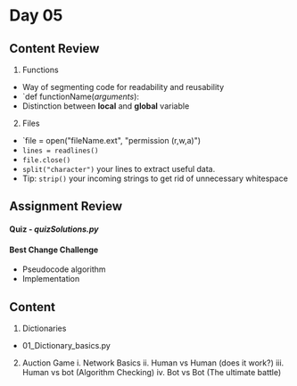 # Day 05

## Content Review

1. Functions
  - Way of segmenting code for readability and reusability
  - `def functionName(*arguments*):
  - Distinction between **local** and **global** variable
2. Files
  - `file = open("fileName.ext", "permission (r,w,a)")
  - `lines = readlines()`
  - `file.close()`
  - `split("character")` your lines to extract useful data.
  - Tip: `strip()` your incoming strings to get rid of unnecessary whitespace

## Assignment Review

#### Quiz - *quizSolutions.py*

#### Best Change Challenge

- Pseudocode algorithm
- Implementation


## Content

1. Dictionaries
  - 01_Dictionary_basics.py
2. Auction Game
  i. Network Basics
  ii. Human vs Human (does it work?)
  iii. Human vs bot (Algorithm Checking)
  iv. Bot vs Bot (The ultimate battle)
